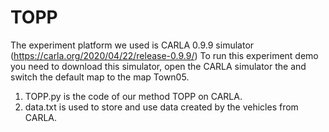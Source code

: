 # TOPP
The experiment platform we used is CARLA 0.9.9 simulator (https://carla.org/2020/04/22/release-0.9.9/)
To run this experiment  demo you need to download this simulator, open the CARLA simulator the and switch the default map to the map Town05.

1. TOPP.py is the code of our method TOPP on CARLA.
2. data.txt is used to store and use data created by the vehicles from CARLA.
